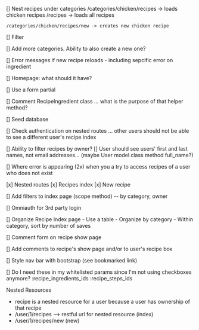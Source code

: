 [] Nest recipes under categories 
    /categories/chicken/recipes -> loads chicken recipes
    /recipes -> loads all recipes

    /categories/chicken/recipes/new -> creates new chicken recipe

[] Filter

[] Add more categories. Ability to also create a new one?

[] Error messages if new recipe reloads - including sepcific error on ingredient

[] Homepage: what should it have?

[] Use a form partial

[] Comment RecipeIngredient class ... what is the purpose of that helper method?

[] Seed database

[] Check authentication on nested routes ... other users should not be able to see a different user's recipe index 

[] Ability to filter recipes by owner?
    [] User should see users' first and last names, not email addresses... (maybe User model class method full_name?)

[] Where error is appearing (2x) when you a try to access recipes of a user who does not exist

[x] Nested routes
    [x] Recipes index
    [x] New recipe

[] Add filters to index page (scope method) -- by category, owner

[] Omniauth for 3rd party login

[] Organize Recipe Index page
    - Use a table
    - Organize by category
    - Within category, sort by number of saves

[] Comment form on recipe show page

[] Add comments to recipe's show page and/or to user's recipe box

[] Style nav bar with bootstrap (see bookmarked link)

[] Do I need these in my whitelisted params since I'm not using checkboxes anymore?
    :recipe_ingredients_ids
    :recipe_steps_ids

Nested Resources
- recipe is a nested resource for a user because a user has ownership of that recipe
- /user/1/recipes --> restful url for nested resource (index)
- /user/1/recipes/new (new)